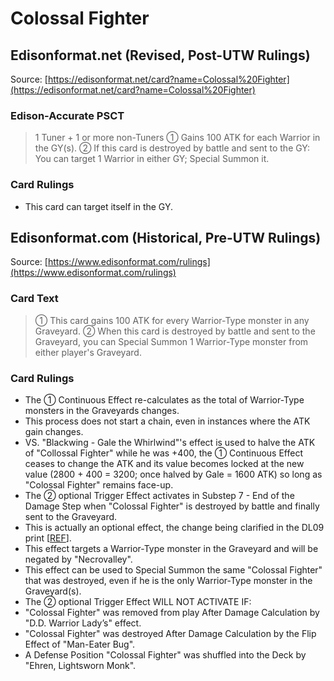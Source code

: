 # Colossal Fighter

## Edisonformat.net (Revised, Post-UTW Rulings)

Source: [https://edisonformat.net/card?name=Colossal%20Fighter](https://edisonformat.net/card?name=Colossal%20Fighter)

### Edison-Accurate PSCT

> 1 Tuner + 1 or more non-Tuners
> ① Gains 100 ATK for each Warrior in the GY(s).
> ② If this card is destroyed by battle and sent to the GY: You can target 1 Warrior in either GY; Special Summon it.

### Card Rulings

*   This card can target itself in the GY.


## Edisonformat.com (Historical, Pre-UTW Rulings)

Source: [https://www.edisonformat.com/rulings](https://www.edisonformat.com/rulings)

### Card Text

> ① This card gains 100 ATK for every Warrior-Type monster in any Graveyard. ② When this card is destroyed by battle and sent to the Graveyard, you can Special Summon 1 Warrior-Type monster from either player's Graveyard.

### Card Rulings

*   The ① Continuous Effect re-calculates as the total of Warrior-Type monsters in the Graveyards changes.
*   This process does not start a chain, even in instances where the ATK gain changes.
*   VS. "Blackwing - Gale the Whirlwind"'s effect is used to halve the ATK of "Collossal Fighter" while he was +400, the ① Continuous Effect ceases to change the ATK and its value becomes locked at the new value (2800 + 400 = 3200; once halved by Gale = 1600 ATK) so long as "Colossal Fighter" remains face-up.
*   The ② optional Trigger Effect activates in Substep 7 - End of the Damage Step when "Colossal Fighter" is destroyed by battle and finally sent to the Graveyard.
*   This is actually an optional effect, the change being clarified in the DL09 print \[[REF](https://www.pojo.biz/board/showthread.php?p=13618243#post13618243)\].
*   This effect targets a Warrior-Type monster in the Graveyard and will be negated by "Necrovalley".
*   This effect can be used to Special Summon the same "Colossal Fighter" that was destroyed, even if he is the only Warrior-Type monster in the Graveyard(s).
*   The ② optional Trigger Effect WILL NOT ACTIVATE IF:
*   "Colossal Fighter" was removed from play After Damage Calculation by "D.D. Warrior Lady’s" effect.
*   "Colossal Fighter" was destroyed After Damage Calculation by the Flip Effect of "Man-Eater Bug".
*   A Defense Position "Colossal Fighter" was shuffled into the Deck by "Ehren, Lightsworn Monk".


